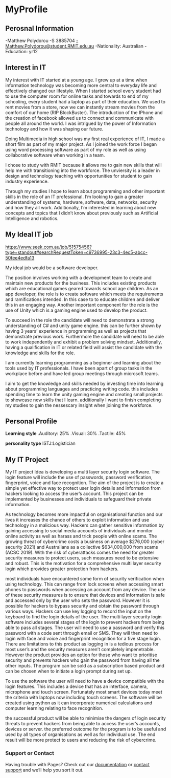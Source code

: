 # MyProfile

## Perosnal Information

-Matthew Polydorou 
-S 3885704
-Matthew.Polydorou@student.RMIT.edu.au
-Nationality: Australian
-Education: yr12  

## Interest in IT

My interest with IT started at a young age. I grew up at a time when information technology was becoming more central to everyday life and effectively changed our lifestyle. When I started school every student had to use the computer room for online tasks and towards to end of my schooling, every student had a laptop as part of their education. We used to rent movies from a store, now we can instantly stream movies from the comfort of our home (RIP BlockBuster). The introduction of the IPhone and the creation of facebook allowed us to connect and communicate with people all around the world.  I was intrigued by the power of Information technology and how it was shaping our future.

Doing Multimedia in high school was my first real experience of IT, I made a short film as part of my major project. As I joined the work force I began using word processing software as part of my role as well as using collaborative software when working in a team.   

I chose to study with RMIT because it allows me to gain new skills that will help me with transitioning into the workforce. The unviersity is a leader in design and technology teaching with opportunities for student to gain industry experience.   

Through my studies I hope to learn about programming and other important skills in the role of an IT professional. I’m looking to gain a greater understanding of systems, hardware, software, data, networks, security and how they all work. Additionally, I’m interested in learning about new concepts and topics that I didn’t know about previously such as Artificial Intelligence and robotics.


## My Ideal IT job

https://www.seek.com.au/job/51575456?type=standout#searchRequestToken=c9736995-23c3-4ec5-abcc-50fee4edfa13

My ideal job would be a software developer.

The position involves working with a development team to create and maintain new products for the business. This includes existing products which are educational games geared towards school age children. As an app developer, the role is to create software which meets the requirements and ramifications intended. In this case to to educate children and deliver this in an engaging way. Another important component for the role is the use of Unity which is a gaming engine used to develop the product.

To succeed in the role the candidate will need to demonstrate a strong understanding of C# and unity game engine. this can be further shown by having 3 years’ experience in programming as well as projects that demonstrate previous work. Furthermore the candidate will need to be able to work independently and exhibit a problem solving mindset. Additionally, having a qualification in IT or related field will assist the candidate with the knowledge and skills for the role.

I am currently learning programming as a beginner and learning about the tools used by IT professionals. I have been apart of group tasks in the workplace before and have led group meetings through microsoft teams.  

I aim to get the knowledge and skills needed by investing time into learning about programming languages and practicing writing code. this includes spending time to learn the unity gaming engine and creating small projects to showcase new skills that I learn. additionally I want to finish completing my studies to gain the nessescary insight when joining the workforce. 

## Personal Profile

**Learning style**
.Auditory: 25%
.Visual: 30%
.Tactile: 45%

**personality type**
ISTJ:Logistician


## My IT Project 

My IT project Idea is developing a multi layer security login software. The login feature will include the use of passwords, password verification, fingerprint, voice and face recognition. The aim of the project is to create a simple yet effective way to protect user login details and information from hackers looking to access the user’s account. This project can be implemented by businesses and individuals to safeguard their private information.   

As technology becomes more impactful on organisational function and our lives it increases the chance of others to exploit information and use technology in a malicious way. Hackers can gather sensitive information by gaining accessing to social media accounts of individuals  and monitor online activity as well as harass and trick people with online scams. The growing threat of cybercrime costs a business on average $276,000 (cyber security 2021) and  Australians as a collective $634,000,000 from scams (ACSC 2019). With the risk of cyberattacks comes the need for greater security measures to protect users, such measures need to be extensive and robust. This is the motivation for a comprehensive multi layer security login which provides greater protection from hackers.      

most individuals have encountered some form of security verification when using technology. This can range from lock screens when accessing smart phones to passwords when accessing an account from any device. The use of these security measures is to ensure that devices and information is safe and accessed only by the user who sets the password. However it is possible for hackers to bypass security and obtain the password through various ways. Hackers can use key logging to record the input on the keyboard to find the login details of the user. The multi layer security login software includes several stages of the login to prevent hackers from being able to pass all stages. The user will need to use a password and verify this password with a code sent through email or SMS. They will then need to login with face and voice and fingerprint recognition for a five stage login. There are limitations to this product as logging in is a tedious process for most user’s and the security measures aren’t completely impenetrable. However the product provides an option for those who want to prioritise security and prevents hackers who gain the password from having all the other inputs. The program can be sold as a subscription based product and can be chosen when to initiate a login prompt during set up. 

To use the software the user will need to have a device compatible with the login features. This includes a device that has an interface, camera, microphone and touch screen. Fortunately most smart devices today meet the criteria with laptops now including touch screens. The software will be created using python as it can incorporate numerical calculations and computer learning relating to face recognition. 

the successful product will be able to minimise the dangers of login security threats to prevent hackers from being able to access the user’s accounts, devices or server. the preferred outcome for the program is to be useful and used by all types of organisations as well as for individual use. The end result will be more protect to users and reducing the risk of cybercrime. 
 

















































### Support or Contact

Having trouble with Pages? Check out our [documentation](https://docs.github.com/categories/github-pages-basics/) or [contact support](https://support.github.com/contact) and we’ll help you sort it out.
